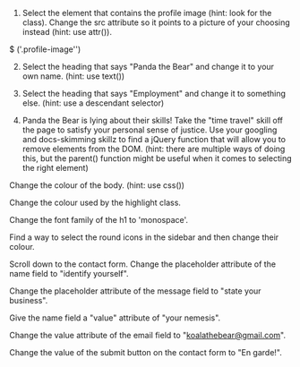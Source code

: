 1. Select the element that contains the profile image (hint: look for the class). Change the src attribute so it points to a picture of your choosing instead (hint: use attr()).

$ ('.profile-image'')

2. Select the heading that says "Panda the Bear" and change it to your own name. (hint: use text())

3. Select the heading that says "Employment" and change it to something else. (hint: use a descendant selector)

4. Panda the Bear is lying about their skills! Take the "time travel" skill off the page to satisfy your personal sense of justice. Use your googling and docs-skimming skillz to find a jQuery function that will allow you to remove elements from the DOM. (hint: there are multiple ways of doing this, but the parent() function might be useful when it comes to selecting the right element)

Change the colour of the body. (hint: use css())

Change the colour used by the highlight class.

Change the font family of the h1 to 'monospace'.

Find a way to select the round icons in the sidebar and then change their colour.

Scroll down to the contact form. Change the placeholder attribute of the name field to "identify yourself".

Change the placeholder attribute of the message field to "state your business".

Give the name field a "value" attribute of "your nemesis".

Change the value attribute of the email field to "koalathebear@gmail.com".

Change the value of the submit button on the contact form to "En garde!".
